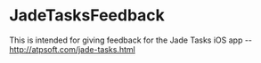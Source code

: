 # JadeTasksFeedback

This is intended for giving feedback for the Jade Tasks iOS app -- http://atpsoft.com/jade-tasks.html

